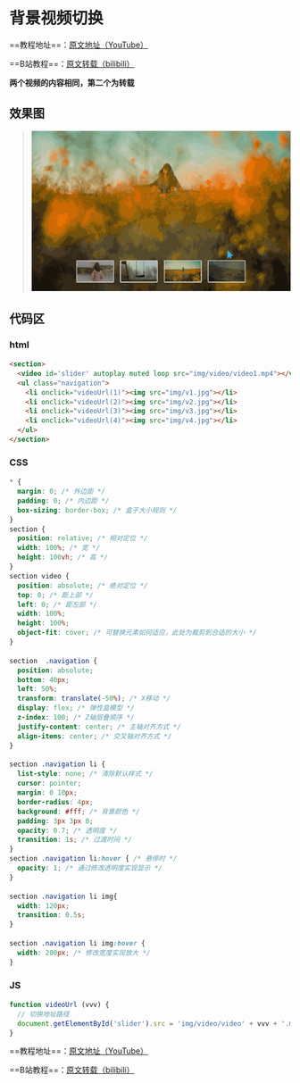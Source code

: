 # 背景视频切换
==教程地址==：[原文地址（YouTube）](https://youtu.be/7gEJTwsH6kw)

==B站教程==：[原文转载（bilibili）](https://www.bilibili.com/video/av88363899)

**两个视频的内容相同，第二个为转载**

## 效果图
>![演示图片](演示.gif)

## 代码区

### html
```html
<section>
  <video id='slider' autoplay muted loop src="img/video/video1.mp4"></video>
  <ul class="navigation">
    <li onclick="videoUrl(1)"><img src="img/v1.jpg"></li>
    <li onclick="videoUrl(2)"><img src="img/v2.jpg"></li>
    <li onclick="videoUrl(3)"><img src="img/v3.jpg"></li>
    <li onclick="videoUrl(4)"><img src="img/v4.jpg"></li>
  </ul>
</section>
```
### CSS
```css
* {
  margin: 0; /* 外边距 */
  padding: 0; /* 内边距 */
  box-sizing: border-box; /* 盒子大小规则 */
}
section {
  position: relative; /* 相对定位 */
  width: 100%; /* 宽 */
  height: 100vh; /* 高 */
}
section video {
  position: absolute; /* 绝对定位 */
  top: 0; /* 距上部 */
  left: 0; /* 距左部 */
  width: 100%;
  height: 100%;
  object-fit: cover; /* 可替换元素如何适应，此处为裁剪到合适的大小 */
}

section  .navigation {
  position: absolute;
  bottom: 40px;
  left: 50%;
  transform: translate(-50%); /* X移动 */
  display: flex; /* 弹性盒模型 */
  z-index: 100; /* Z轴层叠顺序 */
  justify-content: center; /* 主轴对齐方式 */
  align-items: center; /* 交叉轴对齐方式 */
}

section .navigation li {
  list-style: none; /* 清除默认样式 */
  cursor: pointer;
  margin: 0 10px;
  border-radius: 4px;
  background: #fff; /* 背景颜色 */
  padding: 3px 3px 0;
  opacity: 0.7; /* 透明度 */
  transition: 1s; /* 过渡时间 */
}
section .navigation li:hover { /* 悬停时 */
  opacity: 1; /* 通过修改透明度实现显示 */
}

section .navigation li img{
  width: 120px;
  transition: 0.5s;
}

section .navigation li img:hover {
  width: 200px; /* 修改宽度实现放大 */
}
```
### JS
```javascript
function videoUrl (vvv) {
  // 切换地址路径
  document.getElementById('slider').src = 'img/video/video' + vvv + '.mp4';
}
```
==教程地址==：[原文地址（YouTube）](https://youtu.be/7gEJTwsH6kw)

==B站教程==：[原文转载（bilibili）](https://www.bilibili.com/video/av88363899)